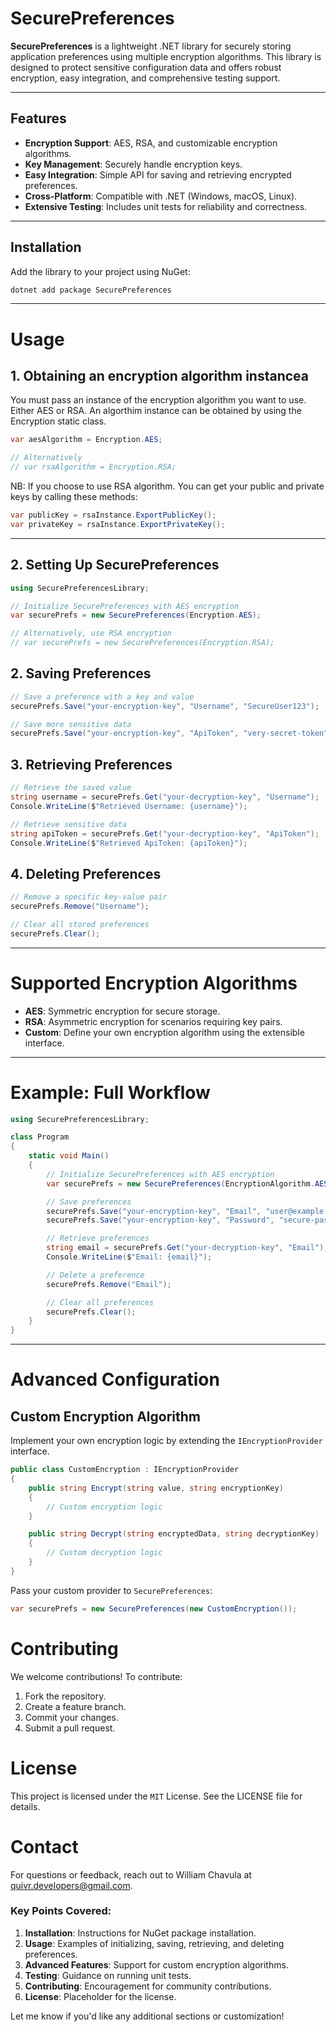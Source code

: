 # SecurePreferences

**SecurePreferences** is a lightweight .NET library for securely storing application preferences using multiple encryption algorithms. This library is designed to protect sensitive configuration data and offers robust encryption, easy integration, and comprehensive testing support.

---

## Features

- **Encryption Support**: AES, RSA, and customizable encryption algorithms.
- **Key Management**: Securely handle encryption keys.
- **Easy Integration**: Simple API for saving and retrieving encrypted preferences.
- **Cross-Platform**: Compatible with .NET (Windows, macOS, Linux).
- **Extensive Testing**: Includes unit tests for reliability and correctness.

---

## Installation

Add the library to your project using NuGet:

```bash
dotnet add package SecurePreferences
```
---

# Usage

## 1. Obtaining an encryption algorithm instancea
You must pass an instance of the encryption algorithm you want to use. Either AES or RSA.
An algorthim instance can be obtained by using the Encryption static class.

```csharp
var aesAlgorithm = Encryption.AES;

// Alternatively
// var rsaAlgorithm = Encryption.RSA;
```

NB: If you choose to use RSA algorithm. You can get your public and private keys by calling these methods:

```csharp
var publicKey = rsaInstance.ExportPublicKey();
var privateKey = rsaInstance.ExportPrivateKey();
```
---

## 2. Setting Up SecurePreferences
```csharp
using SecurePreferencesLibrary;

// Initialize SecurePreferences with AES encryption
var securePrefs = new SecurePreferences(Encryption.AES);

// Alternatively, use RSA encryption
// var securePrefs = new SecurePreferences(Encryption.RSA);
```

## 2. Saving Preferences

```csharp
// Save a preference with a key and value
securePrefs.Save("your-encryption-key", "Username", "SecureUser123");

// Save more sensitive data
securePrefs.Save("your-encryption-key", "ApiToken", "very-secret-token");
```

## 3. Retrieving Preferences
```csharp
// Retrieve the saved value
string username = securePrefs.Get("your-decryption-key", "Username");
Console.WriteLine($"Retrieved Username: {username}");

// Retrieve sensitive data
string apiToken = securePrefs.Get("your-decryption-key", "ApiToken");
Console.WriteLine($"Retrieved ApiToken: {apiToken}");
```

## 4. Deleting Preferences

```csharp
// Remove a specific key-value pair
securePrefs.Remove("Username");

// Clear all stored preferences
securePrefs.Clear();
```

---

# Supported Encryption Algorithms
- **AES**: Symmetric encryption for secure storage.
- **RSA**: Asymmetric encryption for scenarios requiring key pairs.
- **Custom**: Define your own encryption algorithm using the extensible interface.

---

# Example: Full Workflow
```csharp
using SecurePreferencesLibrary;

class Program
{
    static void Main()
    {
        // Initialize SecurePreferences with AES encryption
        var securePrefs = new SecurePreferences(EncryptionAlgorithm.AES);

        // Save preferences
        securePrefs.Save("your-encryption-key", "Email", "user@example.com");
        securePrefs.Save("your-encryption-key", "Password", "secure-password");

        // Retrieve preferences
        string email = securePrefs.Get("your-decryption-key", "Email");
        Console.WriteLine($"Email: {email}");

        // Delete a preference
        securePrefs.Remove("Email");

        // Clear all preferences
        securePrefs.Clear();
    }
}

```

---

# Advanced Configuration
## Custom Encryption Algorithm

Implement your own encryption logic by extending the `IEncryptionProvider` interface.

```csharp
public class CustomEncryption : IEncryptionProvider
{
    public string Encrypt(string value, string encryptionKey)
    {
        // Custom encryption logic
    }

    public string Decrypt(string encryptedData, string decryptionKey)
    {
        // Custom decryption logic
    }
}

```

Pass your custom provider to `SecurePreferences`:

```csharp
var securePrefs = new SecurePreferences(new CustomEncryption());
```

# Contributing
We welcome contributions! To contribute:

1. Fork the repository.
2. Create a feature branch.
3. Commit your changes.
4. Submit a pull request.

# License
This project is licensed under the `MIT` License. See the LICENSE file for details.

# Contact
For questions or feedback, reach out to William Chavula at quivr.developers@gmail.com.


### Key Points Covered:
1. **Installation**: Instructions for NuGet package installation.
2. **Usage**: Examples of initializing, saving, retrieving, and deleting preferences.
3. **Advanced Features**: Support for custom encryption algorithms.
4. **Testing**: Guidance on running unit tests.
5. **Contributing**: Encouragement for community contributions.
6. **License**: Placeholder for the license.

Let me know if you'd like any additional sections or customization!
